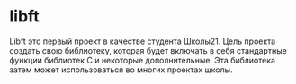 # libft
Libft это первый проект в качестве студента Школы21.
Цель проекта создать свою библиотеку, которая будет включать в себя стандартные функции библиотек С и некоторые дополнительные.
Эта библиотека затем может использоваться во многих проектах школы.
